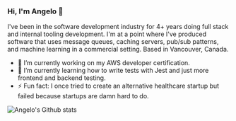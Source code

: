 ### Hi, I'm Angelo 👋

<!--
**noxolica/noxolica** is a ✨ _special_ ✨ repository because its `README.md` (this file) appears on your GitHub profile.

Here are some ideas to get you started:

- 🔭 I’m currently working on ...
- 🌱 I’m currently learning ...
- 👯 I’m looking to collaborate on ...
- 🤔 I’m looking for help with ...
- 💬 Ask me about ...
- 📫 How to reach me: ...
- 😄 Pronouns: ...
- ⚡ Fun fact: ...
-->

I've been in the software development industry for 4+ years doing full stack and internal tooling development. I'm at a point where I've produced software that uses message queues, caching servers, pub/sub patterns, and machine learning in a commercial setting. Based in Vancouver, Canada.

- 🔭 I’m currently working on my AWS developer certification.
- 🌱 I’m currently learning how to write tests with Jest and just more frontend and backend testing.
- ⚡ Fun fact: I once tried to create an alternative healthcare startup but failed because startups are damn hard to do.

![Angelo's Github stats](https://github-readme-stats.vercel.app/api?username=noxolica&show_icons=true&theme=radical)
